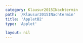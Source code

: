 ```yaml
---
category: Klausur2015INachtermin
path: '/Klausur2015INachtermin'
title: 'AppletB2'
type: 'Applet'

layout: nil
---
```

<link type="text/css" href="https://cdnjs.cloudflare.com/ajax/libs/jsxgraph/0.99.6/jsxgraph.css"><link rel="stylesheet" type="text/css" href="//cdnjs.cloudflare.com/ajax/libs/jsxgraph/0.99.7/jsxgraph.css" />
<div id="30151" class="jxgbox" style="width:500px; height:500px">
<script type="text/javascript">
    (function() {
	var board = JXG.JSXGraph.initBoard('30151', {
                boundingbox: [-15, 15, 5, -5],
                axis: false
                
            });
 
var C = board.create('point', [1.59,1.59], {fixed:true, name:'C', color:'green'});

var B = board.create('point', [-1.59,-1.59], {fixed:true, name:'B', color:'red'});

var BC = board.create('line', [B, C], {straightFirst:false, straightLast:false});

var M = board.create('point', [0,0], {fixed:true, name:'M', color:'red'});

var A = board.create('point', [-6,0], {fixed:true, name:'A', color:'red'});

var apo = board.create('point', [function() { return Math.cos(120 * Math.PI/180)+ A.X(); },
      function() { return Math.sin(120 * Math.PI/180)+A.Y(); }], {visible:false, name:'p'});
      
var APOs = board.create('line', [A, apo], {visible:false});

var Scp = board.create('point', [2,0], {visible:false});

var Sc = board.create('circle', [A, Scp], {visible:false});

var S = board.create('intersection', [APOs, Sc], {name:'S', color:'green'});
      
var SA = board.create('line', [S, A], {straightFirst:false, straightLast:false});

var SC = board.create('line', [S, C], {straightFirst:false, straightLast:false});

var SB = board.create('line', [S, B], {straightFirst:false, straightLast:false});

var AC = board.create('line', [A, C], {straightFirst:false, straightLast:false});

var AB = board.create('line', [A, B], {straightFirst:false, straightLast:false});

var AM = board.create('line', [A, M], {straightFirst:false, straightLast:false});

var F = board.create('point', [S.X(), 0], {name:'F', color:'green', fixed:true, color:'green'});

var FS = board.create('line', [F, S], {straightFirst:false, straightLast:false, color:'green'});

var P = board.create('glider', [-2,5,SA], {name:'P', color:'orange'});

var PB = board.create('line', [P, B], {straightFirst:false, straightLast:false, color:'orange'});

var PC = board.create('line', [P, C], {straightFirst:false, straightLast:false, color:'orange'});
board.create('text', [-5,10,'M I 2015 NT B 2'], {fontsize: 18, fixed:true});
 })(); </script>
  </div>
